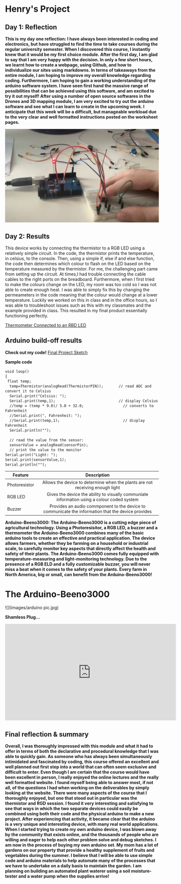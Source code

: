 # Henry's Project
<!--
Welcome to your project page for Electronics for the Rest of Us. You'll use this page to describe and showcase your work throughout the module. 
A place for each deliverable has been created below for you in this markdown document. 
Note that comments (such as this) will not appear in the final markdown document (which you can view with the "Preview" button).
-->


## Day 1: Reflection
<!--
In this section, provide a ~250 word reflection on your first day of the module, and discuss why you're interested in this module and what you hope to take away from it.

You're also asked to insert a photo that represents your accomplishments on your first day. 
- Take a photo of you working or one of your circuits and upload it to the /docs/images/ folder of this repository. 
- Then, insert your photo into your document by modifying the markdown example that has been inserted below.
-->

<!--
Inserting an image takes the form: 
![image alt text](url/to/photo "Logo Title Text")
See the following webpage for more information: https://github.com/adam-p/markdown-here/wiki/Markdown-Cheatsheet#images
Replace the elements below to insert your picture.
--> 
**This is my day one reflection:
I have always been interested in coding and electronics, but have struggled to find the time to take courses during the regular university semester. When I discovered this course, I instantly knew that it would be my first choice module. After the first day, I am glad to say that I am very happy with the decision. In only a few short hours, we learnt how to create a webpage, using Github, and how to individualize our sites using markdowns. In terms of takeaways from the entire module, I am hoping to improve my overall knowledge regarding coding. Furthermore, I am hoping to gain a working understanding of the  arduino software system. I have seen first hand the massive range of possibilities that can be achieved using this software, and am excited to try it out myself! After using a number of open source softwares in the Drones and 3D mapping module, I am very excited to try out the arduino software and see what I can learn to create in the upcoming week. I anticipate that this week will be a difficult, but manageable workload due to the very clear and well formatted instructions posted on the worksheet pages.**

![](images/IMG-0417.jpg)

## Day 2: Results
<!--
Upload your fully-commented Arduino sketch from your final Day 2 build task--a thermometer connected to an RDB LED--into your GitHub repository.
Provide a short (~150 words) summary of your work on this circuit:

** 
- How does your device work?
- What was challenging? 
- What worked? What didn't? 
- Be sure to link to your code (in your GitHub repository) in the text of your response.
-->
This device works by connecting the thermistor to a RGB LED using a relatively simple circuit. In the code, the thermistor prints the temperature, in celsius, to the console. Then, using a simple if, else if and else function, the code then determines which colour to flash on the LED based on the temperature measured by the thermistor. 
For me, the challenging part came from setting up the circuit. At times,I had trouble connecting the cable cables to the right ports on the breadboard. Furthermore, when I first tried to make the colours change on the LED, my room was too cold so I was not able to create enough heat. I was able to simply fix this by changing the permeameters in the code meaning that the colour would change at a lower temperature. Luckily we worked on this in class and in the office hours, so I was able to troubleshoot issues such as this with my classmates and the example provided in class. This resulted in my final product essentially functioning perfectly. 

[Thermometer Connected to an RBD LED](https://github.com/inspire-1a03/intersession-2020-hchallen/blob/master/docs/thermistor___RBG_v5.ino)

## Arduino build-off results
**Check out my code!**
[Final Project Sketch](https://github.com/inspire-1a03/intersession-2020-hchallen/blob/master/docs/ex._17__final_may22.ino)

**Sample code**
```
void loop()
{
 float temp;
  temp=Thermistor(analogRead(ThermistorPIN));       // read ADC and  convert it to Celsius
  Serial.print("Celsius: ");
  Serial.print(temp,1);                             // display Celsius
  //temp = (temp * 9.0)/ 5.0 + 32.0;                  // converts to  Fahrenheit
  //Serial.print(", Fahrenheit: ");
  //Serial.print(temp,1);                             // display  Fahrenheit
  Serial.println("");  
  
  // read the value from the sensor:
  sensorValue = analogRead(sensorPin);
  // print the value to the monitor
Serial.print("Light: ");
Serial.print(sensorValue,1); 
Serial.println("");  
```


<!--
Below is a general markdown table template. 
You can find more information at these links: 
- https://github.com/adam-p/markdown-here/wiki/Markdown-Cheatsheet#tables

-->

| Feature     |                                           Description                                                     |
|-------------|:---------------------------------------------------------------------------------------------------------:|
|Photoresistor|Allows the device to determine when the plants are not receiving enough light                              |
|RGB LED      |Gives the device the ability to visually communiate information using a colour coded system                |            |Thermometer  |Monitors termperatures in order to tell if it is too hot or too cold for the plants                        |     
|Buzzer       |Provides an audio commponent to the device to communicate the information that the device provides         |

**Arduino-Beeno3000: 
The Arduino-Beeno3000 is a cutting edge piece of agricultural technology. Using a Photoresisitor, a RGB LED, a buzzer and a thermometer the Arduino-Beeno3000 combines many of the basic arduino tools to create an effective and practical application. The device allows farmers, whether they be farming on a household or industrial scale, to carefully monitor key aspects that directly affect the health and safety of their plants. The Arduino-Beeno3000 comes fully equipped with temperature-measuring and light-monitoring technology. Due to the presence of a RGB ELD and a fully customizable buzzer, you will never miss a beat when it comes to the safety of your plants. Every farm in North America, big or small, can benefit from the Arduino-Beeno3000!**

# The Arduino-Beeno3000
![](images/arduino pic.jpg)

<!--
Below is an example of embedding a YouTube video in a markdown document for use in GitHub pages. 
Note that this video won't show when previewing the document in GitHub--it only works on the GitHub pages webpage. 
- Once your YouTube video is uploaded, right click and select ```<> Copy embed code```. 
- You can paste this code directly into your markdown document. 
- Note that you may want to adjust the width and height parameters to make it fit well in your webpage
-->
**Shamless Plug...**
<iframe width="560" height="315" src="https://www.youtube.com/embed/Kh423OQsQEM" frameborder="0" allow="accelerometer; autoplay; encrypted-media; gyroscope; picture-in-picture" allowfullscreen></iframe>

## Final reflection & summary
**Overall, I was thoroughly impressed with this module and what it had to offer in terms of both the declarative and procedural knowledge that I was able to quickly gain. As someone who has always been simultaneously intimidated and fascinated by coding, this course offered an excellent and well planned out first step into a world that can often seem exclusive and difficult to enter. 
Even though I am certain that the course would have been excellent in person, I really enjoyed the online lectures and the really well formatted website. I found myself being able to answer most, if not all, of the questions I had when working on the deliverables by simply looking at the website. 
There were many aspects of the course that I thoroughly enjoyed, but one that stood out in particular was the thermistor and RGD session. I found it very interesting and satisfying to see that ways in which the two separate devices could easily be combined using both their code and the physical arduino to make a new project. After experiencing that activity, it became clear that the arduino is a very unique and interesting device, with many real world applications. When I started trying to create my own arduino device, I was blown away by the community that exists online, and the thousands of people who are willing and eager to help each other problem solve and debug sketches. 
I am now in the process of buying my own arduino set. My mom has a lot of gardens on our property that provide a healthy supplement of fruits and vegetables during the summer. I believe that I will be able to use simple code and arduino materials to help automate many of the processes that we have to undertake on a daily basis to maintain the garden. I am planning on building an automated plant waterer using a soil moisture-tester and a water pump when the supplies arrive!**

